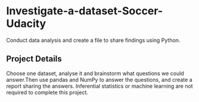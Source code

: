 # Investigate-a-dataset-Soccer-Udacity
Conduct data analysis and create a file to share findings using Python.

## Project Details
Choose one dataset, analyse it and brainstorm what questions we could answer.Then use pandas and NumPy to answer the questions, and create a report sharing the answers. 
Inferential statistics or machine learning are not required to complete this project.
